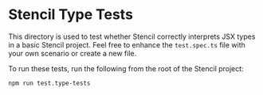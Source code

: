 # Stencil Type Tests

This directory is used to test whether Stencil correctly interprets JSX types in a basic Stencil project. Feel free to enhance the `test.spec.ts` file with your own scenario or create a new file.

To run these tests, run the following from the root of the Stencil project:

```sh
npm run test.type-tests
```